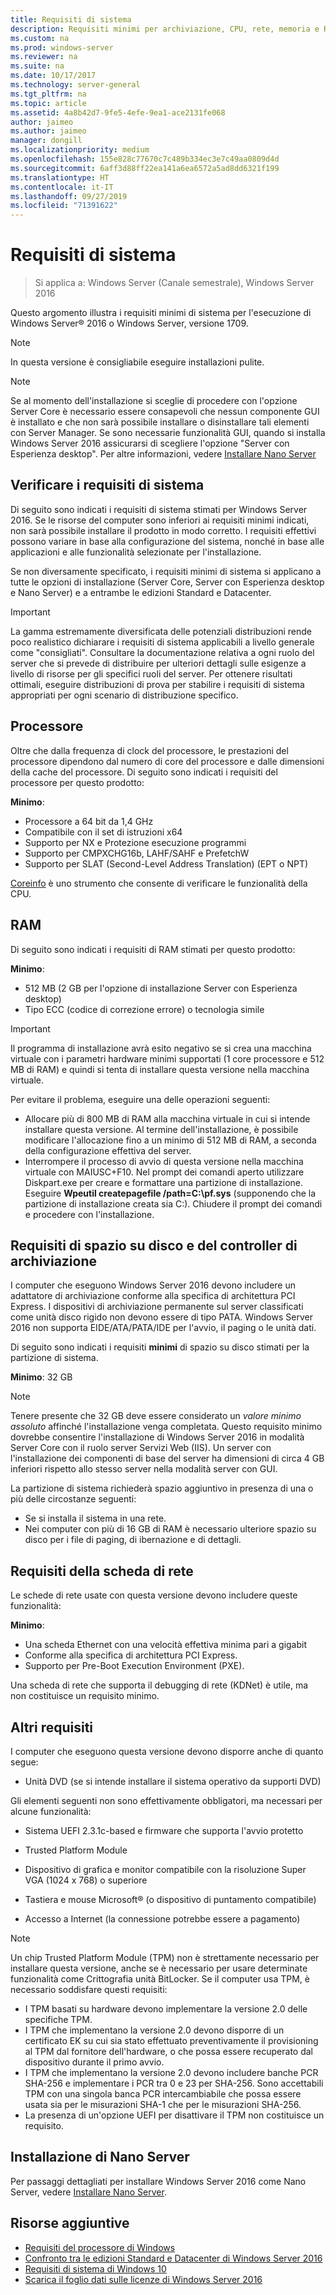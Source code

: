 ```yaml
---
title: Requisiti di sistema
description: Requisiti minimi per archiviazione, CPU, rete, memoria e RAM in un'installazione pulita di ogni opzione di installazione.
ms.custom: na
ms.prod: windows-server
ms.reviewer: na
ms.suite: na
ms.date: 10/17/2017
ms.technology: server-general
ms.tgt_pltfrm: na
ms.topic: article
ms.assetid: 4a8b42d7-9fe5-4efe-9ea1-ace2131fe068
author: jaimeo
ms.author: jaimeo
manager: dongill
ms.localizationpriority: medium
ms.openlocfilehash: 155e828c77670c7c489b334ec3e7c49aa0809d4d
ms.sourcegitcommit: 6aff3d88ff22ea141a6ea6572a5ad8dd6321f199
ms.translationtype: HT
ms.contentlocale: it-IT
ms.lasthandoff: 09/27/2019
ms.locfileid: "71391622"
---
```

# <a name="system-requirements"></a>Requisiti di sistema

>Si applica a: Windows Server (Canale semestrale), Windows Server 2016 

Questo argomento illustra i requisiti minimi di sistema per l'esecuzione di Windows Server&reg; 2016 o Windows Server, versione 1709.

> [!NOTE]  
> In questa versione è consigliabile eseguire installazioni pulite.  

> [!NOTE]  
> Se al momento dell'installazione si sceglie di procedere con l'opzione Server Core è necessario essere consapevoli che nessun componente GUI è installato e che non sarà possibile installare o disinstallare tali elementi con Server Manager. Se sono necessarie funzionalità GUI, quando si installa Windows Server 2016 assicurarsi di scegliere l'opzione "Server con Esperienza desktop". Per altre informazioni, vedere [Installare Nano Server](Getting-Started-with-Nano-Server.md)  


## <a name="review-system-requirements"></a>Verificare i requisiti di sistema  
Di seguito sono indicati i requisiti di sistema stimati per Windows Server 2016. Se le risorse del computer sono inferiori ai requisiti minimi indicati, non sarà possibile installare il prodotto in modo corretto. I requisiti effettivi possono variare in base alla configurazione del sistema, nonché in base alle applicazioni e alle funzionalità selezionate per l'installazione.

Se non diversamente specificato, i requisiti minimi di sistema si applicano a tutte le opzioni di installazione (Server Core, Server con Esperienza desktop e Nano Server) e a entrambe le edizioni Standard e Datacenter.  

> [!IMPORTANT]  
> La gamma estremamente diversificata delle potenziali distribuzioni rende poco realistico dichiarare i requisiti di sistema applicabili a livello generale come "consigliati". Consultare la documentazione relativa a ogni ruolo del server che si prevede di distribuire per ulteriori dettagli sulle esigenze a livello di risorse per gli specifici ruoli del server. Per ottenere risultati ottimali, eseguire distribuzioni di prova per stabilire i requisiti di sistema appropriati per ogni scenario di distribuzione specifico.  


## <a name="processor"></a>Processore  
Oltre che dalla frequenza di clock del processore, le prestazioni del processore dipendono dal numero di core del processore e dalle dimensioni della cache del processore. Di seguito sono indicati i requisiti del processore per questo prodotto:  

**Minimo**:  
- Processore a 64 bit da 1,4 GHz  
- Compatibile con il set di istruzioni x64  
- Supporto per NX e Protezione esecuzione programmi  
- Supporto per CMPXCHG16b, LAHF/SAHF e PrefetchW  
- Supporto per SLAT (Second-Level Address Translation) (EPT o NPT)  

[Coreinfo](https://technet.microsoft.com/sysinternals/cc835722.aspx) è uno strumento che consente di verificare le funzionalità della CPU.

## <a name="ram"></a>RAM  
Di seguito sono indicati i requisiti di RAM stimati per questo prodotto:  

**Minimo**:  
- 512 MB (2 GB per l'opzione di installazione Server con Esperienza desktop)
- Tipo ECC (codice di correzione errore) o tecnologia simile  

> [!IMPORTANT]  
> Il programma di installazione avrà esito negativo se si crea una macchina virtuale con i parametri hardware minimi supportati (1 core processore e 512 MB di RAM) e quindi si tenta di installare questa versione nella macchina virtuale.  
>   
> Per evitare il problema, eseguire una delle operazioni seguenti:  
>   
> -   Allocare più di 800 MB di RAM alla macchina virtuale in cui si intende installare questa versione. Al termine dell'installazione, è possibile modificare l'allocazione fino a un minimo di 512 MB di RAM, a seconda della configurazione effettiva del server.  
> -   Interrompere il processo di avvio di questa versione nella macchina virtuale con MAIUSC+F10. Nel prompt dei comandi aperto utilizzare Diskpart.exe per creare e formattare una partizione di installazione. Eseguire **Wpeutil createpagefile /path=C:\pf.sys** (supponendo che la partizione di installazione creata sia C:). Chiudere il prompt dei comandi e procedere con l'installazione.  

## <a name="storage-controller-and-disk-space-requirements"></a>Requisiti di spazio su disco e del controller di archiviazione  
I computer che eseguono Windows Server 2016 devono includere un adattatore di archiviazione conforme alla specifica di architettura PCI Express. I dispositivi di archiviazione permanente sul server classificati come unità disco rigido non devono essere di tipo PATA. Windows Server 2016 non supporta EIDE/ATA/PATA/IDE per l'avvio, il paging o le unità dati.  

Di seguito sono indicati i requisiti **minimi** di spazio su disco stimati per la partizione di sistema.  

**Minimo**: 32 GB  

> [!NOTE]
> Tenere presente che 32 GB deve essere considerato un *valore minimo assoluto* affinché l'installazione venga completata. Questo requisito minimo dovrebbe consentire l'installazione di Windows Server 2016 in modalità Server Core con il ruolo server Servizi Web (IIS). Un server con l'installazione dei componenti di base del server ha dimensioni di circa 4 GB inferiori rispetto allo stesso server nella modalità server con GUI. 
> 
> La partizione di sistema richiederà spazio aggiuntivo in presenza di una o più delle circostanze seguenti:  
> 
> -   Se si installa il sistema in una rete.  
> -   Nei computer con più di 16 GB di RAM è necessario ulteriore spazio su disco per i file di paging, di ibernazione e di dettagli.  

## <a name="network-adapter-requirements"></a>Requisiti della scheda di rete  

Le schede di rete usate con questa versione devono includere queste funzionalità:  

**Minimo**:  
- Una scheda Ethernet con una velocità effettiva minima pari a gigabit  
- Conforme alla specifica di architettura PCI Express.  
- Supporto per Pre-Boot Execution Environment (PXE).  

Una scheda di rete che supporta il debugging di rete (KDNet) è utile, ma non costituisce un requisito minimo.   

## <a name="other-requirements"></a>Altri requisiti  
I computer che eseguono questa versione devono disporre anche di quanto segue:  


-   Unità DVD (se si intende installare il sistema operativo da supporti DVD)  

Gli elementi seguenti non sono effettivamente obbligatori, ma necessari per alcune funzionalità:  

- Sistema UEFI 2.3.1c-based e firmware che supporta l'avvio protetto  
- Trusted Platform Module  

-   Dispositivo di grafica e monitor compatibile con la risoluzione Super VGA (1024 x 768) o superiore  

-   Tastiera e mouse Microsoft&reg; (o dispositivo di puntamento compatibile)  

-   Accesso a Internet (la connessione potrebbe essere a pagamento)  

> [!NOTE]  
> Un chip Trusted Platform Module (TPM) non è strettamente necessario per installare questa versione, anche se è necessario per usare determinate funzionalità come Crittografia unità BitLocker. Se il computer usa TPM, è necessario soddisfare questi requisiti:  
>  
> - I TPM basati su hardware devono implementare la versione 2.0 delle specifiche TPM.  
> - I TPM che implementano la versione 2.0 devono disporre di un certificato EK su cui sia stato effettuato preventivamente il provisioning al TPM dal fornitore dell'hardware, o che possa essere recuperato dal dispositivo durante il primo avvio.  
> - I TPM che implementano la versione 2.0 devono includere banche PCR SHA-256 e implementare i PCR tra 0 e 23 per SHA-256. Sono accettabili TPM con una singola banca PCR intercambiabile che possa essere usata sia per le misurazioni SHA-1 che per le misurazioni SHA-256.  
> - La presenza di un'opzione UEFI per disattivare il TPM non costituisce un requisito.  

## <a name="installation-of-nano-server"></a>Installazione di Nano Server  
Per passaggi dettagliati per installare Windows Server 2016 come Nano Server, vedere [Installare Nano Server](Getting-Started-with-Nano-Server.md).

## <a name="additional-resources"></a>Risorse aggiuntive
- [Requisiti del processore di Windows](https://docs.microsoft.com/windows-hardware/design/minimum/windows-processor-requirements)
- [Confronto tra le edizioni Standard e Datacenter di Windows Server 2016](https://docs.microsoft.com/windows-server/get-started/2016-edition-comparison)
- [Requisiti di sistema di Windows 10](https://www.microsoft.com/windows/windows-10-specifications#system-specifications)
- [Scarica il foglio dati sulle licenze di Windows Server 2016](http://download.microsoft.com/download/7/2/9/7290EA05-DC56-4BED-9400-138C5701F174/WS2016LicensingDatasheet.pdf)
